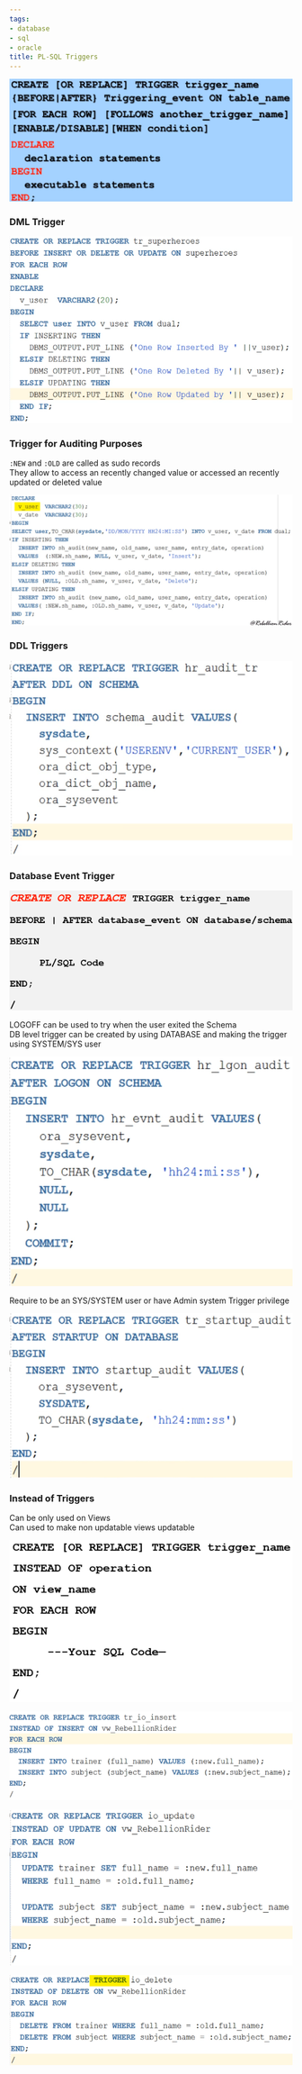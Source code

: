 ```yaml
---
tags:
- database
- sql
- oracle
title: PL-SQL Triggers
---
```


![Trigger Syntax|500](../images/trigger-syntax.png)

### DML Trigger

![DML Triggers|500](../images/dml-trigger.png)

### Trigger for Auditing Purposes

`:NEW` and `:OLD` are called as sudo records  
They allow to access an recently changed value or accessed an recently updated or deleted value

![Trigger for Auditing|700](../images/trigger-for-auditing.png)

### DDL Triggers

![DDL Trigger|380](../images/ddl-trigger.png)

### Database Event Trigger

![Database Event Trigger|480](../images/database-event-trigger-1.png)

LOGOFF can be used to try when the user exited the Schema  
DB level trigger can be created by using DATABASE and making the trigger using SYSTEM/SYS user

![Database Event Trigger 2|380](../images/database-event-trigger-2.png)

Require to be an SYS/SYSTEM user or have Admin system Trigger privilege

![Database Event Trigger 3|420](../images/database-event-trigger-3.png)

### Instead of Triggers

Can be only used on Views  
Can used to make non updatable views updatable

![Instead of Trigger|400](../images/instead-of-trigger-1.png)

![Instead of Trigger 2|580](../images/instead-of-trigger-2.png)

![Instead of Trigger 3|480](../images/instead-of-trigger-3.png)

![Instead of Trigger 4|600](../images/instead-of-trigger-4.png)